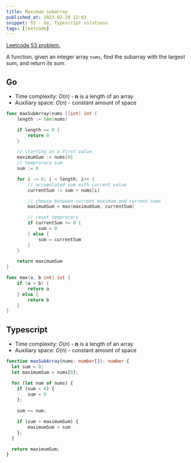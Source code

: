 ```yaml
---
title: Maximum subarray
published_at: 2023-02-20 12:03
snippet: 53 - Go, Typescript solutions
tags: [leetcode]
---
```


[Leetcode 53 problem.](https://leetcode.com/problems/maximum-subarray/)

A function, given an integer array `nums`, find the subarray with the largest sum, and return _its sum_.

## Go

- Time complexity: $O(n)$ - **n** is a length of an array
- Auxiliary space: $O(n)$ - constant amount of space

```go
func maxSubArray(nums []int) int {
    length := len(nums)

	if length == 0 {
		return 0
	}

    // starting as a first value
	maximumSum := nums[0]
    // temprorary sum
	sum := 0

	for i := 0; i < length; i++ {
        // accumulated sum with current value
		currentSum := sum + nums[i]

        // choose between current maximum and current sums
		maximumSum = max(maximumSum, currentSum)

        // reset temprorary
		if currentSum <= 0 {
			sum = 0
		} else {
			sum = currentSum
		}
	}

	return maximumSum
}

func max(a, b int) int {
	if (a > b) {
        return a
    } else {
        return b
    }
}
```

## Typescript

- Time complexity: $O(n)$ - **n** is a length of an array
- Auxiliary space: $O(n)$ - constant amount of space

```typescript
function maxSubArray(nums: number[]): number {
  let sum = 0;
  let maximumSum = nums[0];

  for (let num of nums) {
    if (sum < 0) {
        sum = 0
    };
    
    sum += num;

    if (sum > maximumSum) {
        maximumSum = sum
    };
  }

  return maximumSum;
}
```